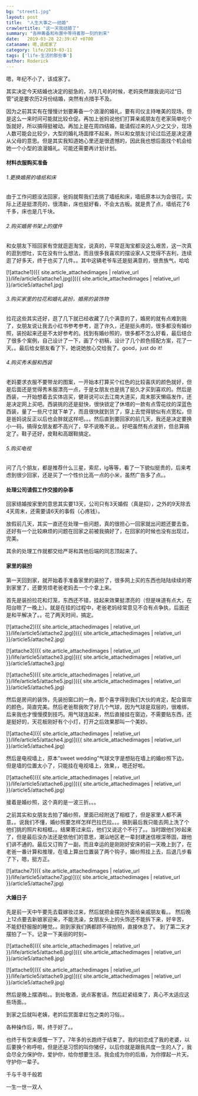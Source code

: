 ```yaml
---
bg: "street1.jpg"
layout: post
title:  "人生大事之——结婚"
crawlertitle: "这一天我结婚了"
summary: "各种筹备和布置中等待着那一刻的到来"
date:   2019-03-28 22:39:47 +0700
cataname: 嗯,该成家了
category: life/2019-03-11
tags: ['life-生活的那些事']
author: Roderick
---
```

嗯，年纪不小了，该成家了。

其实决定今天结婚也决定的挺急的，3月几号的时候，老妈突然跟我说问过“日管”说是要农历2月份结婚，突然有点措手不及。

因为之前其实有在慢慢计划要筹备一个浪漫的婚礼，要有司仪主持唯美的现场，但是这么一来时间可能就比较仓促。再加上爸妈说他们打算亲戚朋友在老家简单吃个饭就好，所以搞得挺被动。再加上是在周四结婚，能请假过来的人少之又少，现场人数可能会比较少，大型的婚礼场面撑不起来，所以和女朋友讨论过后还是决定遵从父母的意思。但是其实我知道她心里还是很遗憾的，因此我也想后面找个机会给她一个小型的浪漫婚礼。可能还需要再计划计划。

#### 材料衣服购买准备 ####

###### 1.更换婚房的墙纸和床 ######

由于工作问题没法回家，爸妈就帮我们去挑了墙纸和床，墙纸原本以为会很花，实际上还是挺漂亮的，很清新，床也挺好看，不会太古板。就是贵了点，墙纸花了6千多，床也是几千块。

###### 2.购买婚房书架上的摆件 ######

和女朋友下班回家有空就逛逛淘宝，说真的，平常逛淘宝都没这么艰苦，这一次真的逛到想吐，实在没有什么想法，而且很多我喜欢的摆设家人又觉得不吉利，连续逛了好多天，终于也买了几件。。其中这辆老爷车还是挺满意的，很贵族气，哈哈

[![attache1]({{ site.article_attachedimages | relative_url }}/life/article5/attache1.jpg)]({{ site.article_attachedimages | relative_url }}/article5/attache1.jpg)

###### 3.购买家里的拉花和婚礼装扮，婚房的装饰物 ######

拉花这些其实还好，逛了几下就已经收藏了几个满意的了，婚房的就有点难到我了，女朋友说让我去小红书参考参考，逛了许久，还是挺头疼的，很多都没有婚纱照，装扮起来还是不太好参考的。找到有婚纱照的，很多都不怎么好看，最后结合了很多个案例，自己设计了一下，画了个初稿，设计了几个颜色搭配方案，花了一天。。最后给女朋友看了下，她说她放心交给我了。good，just do it!

###### 4.购买秀禾服和西装 ######

老妈要求衣服不要带龙的图案，一开始本打算买个红色的比较喜庆的颜色就好，但是后面还是觉得秀禾服漂亮一点，于是女朋友也是挑了挺久才买到喜欢的。然后是西装，一开始想着去实体店买，健哥说可以去江南大道买，周末那天懒癌发作，还是决定网上买吧。西装挑的还是挺快，很快锁定了休塔的一款有点雪花纹的深蓝色西装，量了一些尺寸就下单了，而且很快就到货了，穿上去觉得貌似有点宽松，但是爸妈说反正以后也会胖就这样吧。。。然后直到要回家的前几天，我还是决定要换小一码，搞得女朋友都不高兴了，早不说晚不说。。好吧虽然有点波折，但总算搞定了。鞋子还好，皮鞋和高跟鞋搞定。

###### 5.购买电视 ######

问了几个朋友，都是推荐什么三星，索尼，lg等等，看了一下貌似挺贵的，后来考虑到很少回家，还是买了一个性价比高一点的小米，虽然广告多了点。。

#### 处理公司请假工作交接的杂事 ####

回家结婚按家里的意思其实要13天，公司只有3天婚假（真是扣），之外的9天除去4天周末，还需要请6天的事假（心疼钱）。

放假前几天，其实一直还在处理一些问题，真的很担心一回家就出问题还要去查。还好有一个比较麻烦的问题在回家之前被我搞好了，在回家的时候也没有出现过，完美。

其余的处理工作就都交给严哥和其他后端的同志顶起来了。

#### 家里的装扮 ####

第一天回到家，就开始着手准备家里的装扮了，很多网上买的东西也陆陆续续的寄到家里了，还要劳烦老爸老妈去一个个拿上来。

首先是装扮拉花和灯笼，东西还不错，挂起来效果挺漂亮的（但是味道有点大，在阳台晾了一晚上）。就是在挂的过程中，老爸老妈经常意见不合有点争执，后面还是和平解决了。。花了两天时间，搞定。

[![attache2]({{ site.article_attachedimages | relative_url }}/life/article5/attache2.jpg)]({{ site.article_attachedimages | relative_url }}/article5/attache2.jpg)

[![attache3]({{ site.article_attachedimages | relative_url }}/life/article5/attache3.jpg)]({{ site.article_attachedimages | relative_url }}/article5/attache3.jpg)

[![attache5]({{ site.article_attachedimages | relative_url }}/life/article5/attache5.jpg)]({{ site.article_attachedimages | relative_url }}/article5/attache5.jpg)

然后是房间的装饰，先装扮窗口的一角，那个喜字得到我们大伙的肯定，配合窗帘的颜色，简直完美。然后老爸帮我吹了好几个气球，因为气球是双层的，很难绑，后来我也才慢慢摸到技巧。用气球连起来，然后直接挂在窗边，不需要贴东西，还是挺好的，天花板刚好有个小灯，打开之后效果那叫一个美妙。

[![attache4]({{ site.article_attachedimages | relative_url }}/life/article5/attache4.jpg)]({{ site.article_attachedimages | relative_url }}/article5/attache4.jpg)

然后是电视墙上，原本“sweet wedding”气球文字是想贴在墙上的婚纱照下边，但是墙的位置太小了，只能挂在电视墙上，效果，，嗯还好啦。

[![attache6]({{ site.article_attachedimages | relative_url }}/life/article5/attache6.jpg)]({{ site.article_attachedimages | relative_url }}/article5/attache6.jpg)

接着是婚纱照，这个真的是一波三折。。。

之前其实和女朋友去拍了婚纱照，里面已经附送了相框了，但是家里人都不满意。。说我们不懂，婚纱照要怎样怎样巴拉巴拉。。。搞到最后我只能去网上洗了个他们挑的照片和相框。。结果寄过来后，他们又说这个不行了。。当时跟他们吵起来了，但是最后没办法还是依他们的意思，潮汕地区老一辈封建迷信根深蒂固，跟他们讲不通的。最后又订购了一副，而且幸运的是刚刚好安床的前一天晚上到了，在老爸一番计算和推理，在墙上算出位置装了两个钩子，婚纱照挂上去，后退几步看了下，嗯，挺方正。

[![attache7]({{ site.article_attachedimages | relative_url }}/life/article5/attache7.jpg)]({{ site.article_attachedimages | relative_url }}/article5/attache7.jpg)

#### 大婚日子 ####

先是前一天中午要先去载嫁妆过来，然后就把金摆在外面给亲戚朋友看。。
然后晚上12点要去新娘家迎亲，不能洗澡，女朋友头上的头饰还不能拆下来，好辛苦，不能舒舒服服的睡觉。。刚到家我们俩都顾不得拍照，直接休息了。
到了第二天才摆拍了一下。记录一下美丽的时刻~

[![attache8]({{ site.article_attachedimages | relative_url }}/life/article5/attache8.jpg)]({{ site.article_attachedimages | relative_url }}/article5/attache8.jpg)

[![attache9]({{ site.article_attachedimages | relative_url }}/life/article5/attache9.jpg)]({{ site.article_attachedimages | relative_url }}/article5/attache9.jpg)

然后是晚上摆酒啦。。到处敬酒，说点客套话，然后赶紧结束了，真心不太适应这些场面。。

到家之后就叫老姨，老妗后赏面拿红包之类的习俗。。

各种操作后，啊，终于好了。。

也终于有空来感慨一下了。7年多的长跑终于结束了。我的初恋成了我的老婆，以后要换个称呼啦，但是还是习惯的叫你猪仔，以后你就是跟我共度一生的人了，我会尽全力保护你，爱护你，给你想要生活。我会成为你的后盾，为你撑起一片天。守护你一辈子。


千与千寻千般若

一生一世一双人
